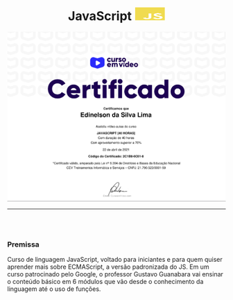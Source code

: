 <h1 align="center">JavaScript <img width="70px" height="30px" src="https://raw.githubusercontent.com/devicons/devicon/master/icons/javascript/javascript-plain.svg"/></h1>
<div align="center"> 
   <img src="JavaScript/certificado.png"/>
</div>
<hr>
<br>
<br>

### Premissa
Curso de linguagem JavaScript, voltado para iniciantes e para quem quiser aprender mais sobre ECMAScript, a versão padronizada do JS. Em um curso patrocinado pelo Google, o professor Gustavo Guanabara vai ensinar o conteúdo básico em 6 módulos que vão desde o conhecimento da linguagem até o uso de funções.
